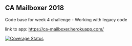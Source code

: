## CA Mailboxer 2018

Code base for week 4 challenge - Working with legacy code

link to app:
https://ca-mailboxer.herokuapp.com/

[![Coverage Status](https://coveralls.io/repos/github/CraftAcademy/rails_messaging_aug18-team1/badge.svg?branch=development)](https://coveralls.io/github/CraftAcademy/rails_messaging_aug18-team1?branch=development)


